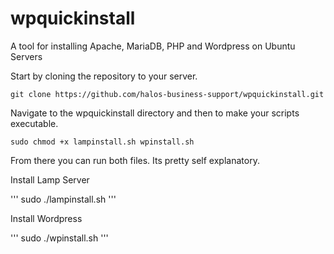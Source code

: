 # wpquickinstall
A tool for installing Apache, MariaDB, PHP and Wordpress on Ubuntu Servers

Start by cloning the repository to your server.

``
git clone https://github.com/halos-business-support/wpquickinstall.git
``

Navigate to the wpquickinstall directory and then to make your scripts executable. 


``
sudo chmod +x lampinstall.sh wpinstall.sh 
``

From there you can run both files. Its pretty self explanatory.

Install Lamp Server

'''
sudo ./lampinstall.sh 
'''

Install Wordpress 

'''
sudo ./wpinstall.sh
''' 
